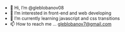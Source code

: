 - 👋 Hi, I’m @gleblobanov08
- 👀 I’m interested in front-end and web developing
- 🌱 I’m currently learning javascript and css transitions
- 📫 How to reach me ...
  gleblobanov7@gmail.com

<!---
gleblobanov08/gleblobanov08 is a ✨ special ✨ repository because its `README.md` (this file) appears on your GitHub profile.
You can click the Preview link to take a look at your changes.
--->
